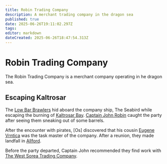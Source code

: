 ```yaml
---
title: Robin Trading Company
description: A merchant trading company in the dragon sea 
published: true
date: 2025-06-26T19:11:02.297Z
tags: 
editor: markdown
dateCreated: 2025-06-26T18:47:54.313Z
---
```


# Robin Trading Company
The Robin Trading Company is a merchant company operating in he dragon sea.

## Escaping Kaltrosar
The [Low Bar Brawlers](/organizations/low-bar-brawlers) hid aboard the company ship, The Seabird while escaping the burning of [Kaltrosar Bay](/locations/Mardun/Kaltrosar). [Captain John Robin](/characters/captain-john-robin) caught the party after seeing them sneaking out of some barrels. 


After the encounter with pirates, [Os] discovered that his cousin [Eugene Vrntica](/characters/eugene-vrntica) was the task master of the company. After a reunion, they made landfall in [Allford](/locations/Mardun/Allford).

Before the party departed, Captain John recommended they find work with [The West Sorea Trading Company](/organizations/the-west-sorea-trading-company).


